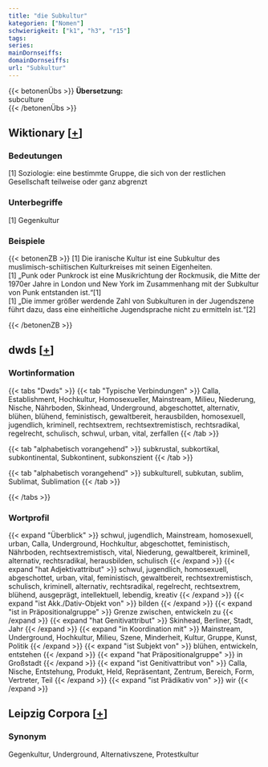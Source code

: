 ```yaml
---
title: "die Subkultur"
kategorien: ["Nomen"]
schwierigkeit: ["k1", "h3", "r15"]
tags:
series:
mainDornseiffs:
domainDornseiffs:
url: "Subkultur"
---
```


{{< betonenÜbs >}}
**Übersetzung:**  
subculture  
{{< /betonenÜbs >}}

## Wiktionary [[+](https://de.wiktionary.org/wiki/Subkultur)]

### Bedeutungen
[1] Soziologie: eine bestimmte Gruppe, die sich von der restlichen Gesellschaft teilweise oder ganz abgrenzt  

### Unterbegriffe
[1] Gegenkultur  

### Beispiele
{{< betonenZB >}}
[1] Die iranische Kultur ist eine Subkultur des muslimisch-schiitischen Kulturkreises mit seinen Eigenheiten.  
[1] „Punk oder Punkrock ist eine Musikrichtung der Rockmusik, die Mitte der 1970er Jahre in London und New York im Zusammenhang mit der Subkultur von Punk entstanden ist.“[1]  
[1] „Die immer größer werdende Zahl von Subkulturen in der Jugendszene führt dazu, dass eine einheitliche Jugendsprache nicht zu ermitteln ist.“[2]  

{{< /betonenZB >}}


## dwds [[+](https://www.dwds.de/wb/Subkultur)]

### Wortinformation
{{< tabs "Dwds" >}}
{{< tab "Typische Verbindungen" >}}
Calla, Establishment, Hochkultur, Homosexueller, Mainstream, Milieu, Niederung, Nische, Nährboden, Skinhead, Underground, abgeschottet, alternativ, blühen, blühend, feministisch, gewaltbereit, herausbilden, homosexuell, jugendlich, kriminell, rechtsextrem, rechtsextremistisch, rechtsradikal, regelrecht, schulisch, schwul, urban, vital, zerfallen
{{< /tab >}}

{{< tab "alphabetisch vorangehend" >}}
subkrustal, subkortikal, subkontinental, Subkontinent, subkonszient
{{< /tab >}}

{{< tab "alphabetisch vorangehend" >}}
subkulturell, subkutan, sublim, Sublimat, Sublimation
{{< /tab >}}

{{< /tabs >}}

### Wortprofil
{{< expand "Überblick" >}} schwul, jugendlich, Mainstream, homosexuell, urban, Calla, Underground, Hochkultur, abgeschottet, feministisch, Nährboden, rechtsextremistisch, vital, Niederung, gewaltbereit, kriminell, alternativ, rechtsradikal, herausbilden, schulisch {{< /expand >}}
{{< expand "hat Adjektivattribut" >}} schwul, jugendlich, homosexuell, abgeschottet, urban, vital, feministisch, gewaltbereit, rechtsextremistisch, schulisch, kriminell, alternativ, rechtsradikal, regelrecht, rechtsextrem, blühend, ausgeprägt, intellektuell, lebendig, kreativ {{< /expand >}}
{{< expand "ist Akk./Dativ-Objekt von" >}} bilden {{< /expand >}}
{{< expand "ist in Präpositionalgruppe" >}} Grenze zwischen, entwickeln zu {{< /expand >}}
{{< expand "hat Genitivattribut" >}} Skinhead, Berliner, Stadt, Jahr {{< /expand >}}
{{< expand "in Koordination mit" >}} Mainstream, Underground, Hochkultur, Milieu, Szene, Minderheit, Kultur, Gruppe, Kunst, Politik {{< /expand >}}
{{< expand "ist Subjekt von" >}} blühen, entwickeln, entstehen {{< /expand >}}
{{< expand "hat Präpositionalgruppe" >}} in Großstadt {{< /expand >}}
{{< expand "ist Genitivattribut von" >}} Calla, Nische, Entstehung, Produkt, Held, Repräsentant, Zentrum, Bereich, Form, Vertreter, Teil {{< /expand >}}
{{< expand "ist Prädikativ von" >}} wir {{< /expand >}}

## Leipzig Corpora [[+](https://corpora.uni-leipzig.de/en/res?word=Subkultur&corpusId=deu_newscrawl-public_2018)]


### Synonym
Gegenkultur, Underground, Alternativszene, Protestkultur


